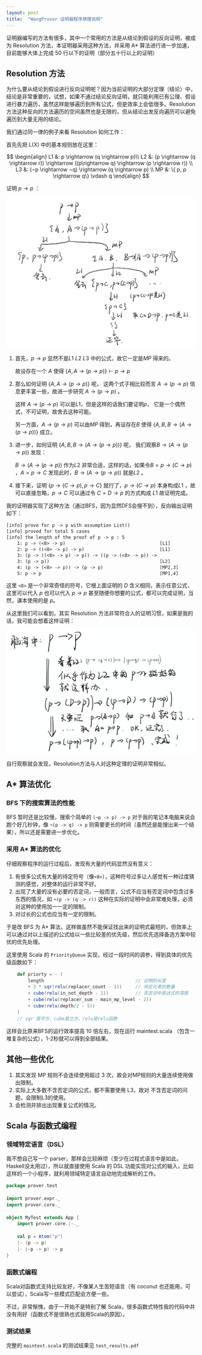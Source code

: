 ```yaml
---
layout: post
title:  "WangProver 证明器程序原理说明"
---
```


证明器编写的方法有很多，其中一个常用的方法是从结论到假设的反向证明，被成为 Resolution 方法，本证明器采用这种方法，并采用 A* 算法进行进一步加速，目前能够大体上完成 50 行以下的证明（部分五十行以上的证明）

## Resolution 方法

为什么要从结论到假设进行反向证明呢？因为当前证明的大部分定理（结论）中，结论是非常重要的，试想，如果不通过结论反向证明，就只能利用已有公理、假设进行暴力遍历，虽然这样能够遍历到所有公式，但是效率上会低很多。Resolution 方法这种反向的方法遍历的空间虽然也是无限的，但从结论出发反向遍历可以避免遍历到大量无用的结论。

我们通过同一律的例子来看 Resolution 如何工作：

首先先把 L(X) 中的基本规则放在这里：

$$
\begin{align}
L1 &: p \rightarrow (q \rightarrow p)\\
L2 &: (p \rightarrow (q \rightarrow r)) \rightarrow ((p\rightarrow q) \rightarrow (p \rightarrow r)) \\
L3 &: (¬p \rightarrow ¬q) \rightarrow (q \rightarrow p) \\
MP &: \{ p, p \rightarrow q\} \vdash q
\end{align}
$$

证明 $p \rightarrow p$ ：

![](./doc.assets/1.jpeg)

1. 首先，$p \rightarrow p$ 显然不是$L1$ $L2$ $L3$ 中的公式，故它一定是$MP$ 得来的。

    故设存在一个 $A$ 使得 $\{A, A \rightarrow (p \rightarrow p)\} \vdash p \rightarrow p$

2. 那么如何证明 $\{A, A \rightarrow (p \rightarrow p)\}$ 呢， 这两个式子相比较而言 $A \rightarrow (p \rightarrow p)$ 信息更丰富一些，故进一步研究 $A \rightarrow (p \rightarrow p)$ 。

    这样 $A \rightarrow (p \rightarrow p)$ 可以是$L1$，但是这样的话我们要证明$p$， 它是一个偶然式，不可证明，故舍去这种可能。

    另一方面，$A \rightarrow (p \rightarrow p)$  可以由$MP$  得到，再设存在$B$ 使得 $\{A, B, B\rightarrow (A \rightarrow (p \rightarrow p))\}$  成立。
    
3. 进一步，如何证明 $\{A, B, B\rightarrow (A \rightarrow (p \rightarrow p))\}$ 呢， 我们观察$B\rightarrow (A \rightarrow (p \rightarrow p))$ 发现：

    $B\rightarrow (A \rightarrow (p \rightarrow p))$ 作为$L2$ 非常合适，这样的话，如果令$B = p \rightarrow (C \rightarrow p)$ ，$A = p \rightarrow C$  发现此时，$B\rightarrow (A \rightarrow (p \rightarrow p))$ 就是$L2$ 。
    
4. 接下来，证明 $\{ p \rightarrow (C \rightarrow p), p \rightarrow C\}$  就行了，$p \rightarrow (C \rightarrow p)$ 本身构成$L1$ ，故可以直接忽略，$p \rightarrow C$ 可以通过令 $C=D  \rightarrow p$ 的方式构成 $L1$ 故证明完成。

我的证明器实现了这种方法（通过BFS，因为显然DFS会搜不到），反向输出证明如下：

```
[info] prove for p -> p with assumption List()
[info] proved for total 5 cases
[info] the length of the proof of p -> p : 5
    1: p -> (<8> -> p)                                   [L1]
    2: p -> ((<8> -> p) -> p)                            [L1]
    3: (p -> ((<8> -> p) -> p)) -> ((p -> (<8> -> p)) -> 
    3: (p -> p))                                         [L2]
    4: (p -> (<8> -> p)) -> (p -> p)                     [MP2,3]
    5: p -> p                                            [MP1,4]
```

这里 `<8>` 是一个非常奇怪的符号，它根上面证明的 $D$ 含义相同，表示任意公式，这里可以代入 $p$ 也可以代入 $p \rightarrow p$ 甚至随便你想要的公式，都可以完成证明，当然，课本使用的是 $p$。

从这里我们可以看到，其实 Resolution 方法非常符合人的证明习惯，如果是我的话，我可能会想着这样证明：

![](./doc.assets/2.png)

自行观察就会发现，Resolution方法与人对这种定理的证明非常相似。

## A* 算法优化

### BFS 下的搜索算法的性能

BFS 暂时还是比较慢，搜索个简单的 `(¬p -> p) -> p` 对于我的笔记本电脑来说会跑个好几秒钟，像 `¬(p -> q) -> p` 则需要更长的时间（虽然还是能搜出来一个结果），所以还是需要进一步优化。

### 采用 A* 算法的优化

仔细观察程序的运行过程后，发现有大量的代码显然没有意义：

1. 有很多公式有大量的待定符号（像`<8>`），这种符号过多让人感觉有一种过度猜测的感觉，对整体的运行非常不好。
2. 出现了大量的没有必要的否定词，一般而言，公式不应当有否定词中包含过多东西的情况，如 `¬(p -> (q -> r))` 这种在实际的证明中会非常难处理，必须对这种的使用加一一定的限制。
3. 对过长的公式也应当有一定的限制。

于是改 BFS 为 A* 算法，这样做虽然不能保证找出来的证明式最短的，但效率上可以通过对以上描述的公式给以一些比较差的优先级，然后优先选择备选方案中较优的优先处理。

这里使用 Scala 的 `PriorityQueue` 实现，经过一段时间的调参，得到具体的优先级函数如下：

```scala
    def priorty = - (
        length                                  // 证明的长度
        + 3 * sqr(relu(replacer_count - 1))     // 待定元素的数量
        + cube(relu(in_not_depth - 1))          // 否定词中表达式的深度
        + cube(relu(replacer_sum - main_mp_level - 2))
        + cube(relu(depth/2 - 5))
    )
    // sqr 是平方，cube是立方，relu是relu函数
```

这样会比原来BFS的运行效率提高 10 倍左右，现在运行 maintest.scala （包含一堆复杂的公式），1-2秒就可以得到全部结果。

## 其他一些优化

1. 其实发现 MP 规则不会连续使用超过 3 次，故会对MP规则的大量连续使用做出限制。
2. 实际上大多数不含否定词的公式，都不需要使用 L3，故对 不含否定词的问题，会限制L3的使用。
3. 会检测并排出出现重复公式的情况。

## Scala 与函数式编程

### 领域特定语言（DSL）

我不想自己写一个 parser，那样会比较麻烦（至少在过程式语言中是如此，Haskell没太用过），所以就直接使用 Scala 的 DSL 功能实现对公式的输入，比如这样的一个小程序，就利用领域特定语言自动地完成解析的工作。

```scala
package prover.test

import prover.expr._
import prover.core._

object MyTest extends App {
    import prover.core.|-._

    val p = Atom("p")
    |- (p -> p)
    |- (~p -> p) -> p
}
```

### 函数式编程

Scala对函数式支持比较友好，不像某人生苦短语言（有 coconut 也还能用，可以尝试），Scala写一些模式匹配会方便一些。

不过，非常惭愧，由于一开始不是特别了解 Scala，很多函数式特性我的代码中并没有用好（函数式不是很熟也式我用Scala的原因）。

### 测试结果

完整的 `maintest.scala` 的测试结果见 `test_results.pdf`